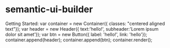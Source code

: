 # semantic-ui-builder


Getting Started:
var container = new Container({ classes: "centered aligned text"});
var header = new Header({ text:'hello!', subheader:'Lorem ipsum dolor sit amet'});
var btn = new Button({ label: 'hello!', link: 'hello'});
container.append(header);
container.append(btn);
container.render();



